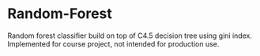# Random-Forest
Random forest classifier build on top of C4.5 decision tree using gini index. Implemented for course project, not intended for production use.
